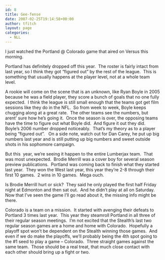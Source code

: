```yaml
---
id: 8
title: Gee-fense
date: 2007-02-25T19:14:58+00:00
author: tfitch
layout: page
categories:
  - NLL
---
```

I just watched the Portland @ Colorado game that aired on Versus this morning.

Portland has definitely dropped off this year.  The roster is fairly intact from last year, so I think they got &#8220;figured out&#8221; by the rest of the league.  This is something that usually happens at the player level, not at a whole team level.

A rookie will come on the scene that is an unknown, like Ryan Boyle in 2005 because he was a field player, they score a bunch of goals that no one fully expected.  I think the league is still small enough that the teams got get film sessions like they do in the NFL.  So from week to week, Boyle keeps chugging along at a great rate.  The other teams see the numbers, but arent&#8217; sure how he&#8217;s going it.  Once the season is over, the opposing teams have the time to figure out what Boyle did.  And figure it out they did.  Boyle&#8217;s 2006 number dropped noticeably.  That&#8217;s my theory as to a player being &#8220;figured out&#8221;.   On a side note, watch out for Dan Carey, he put up big numbers last year and is still putting up big numbers and sweet outside shots in his sophomore campaign.

But this  year, we&#8217;re seeing it happen to the entire Lumberjax team.  That was most unexpected.  Brodie Merrill was a cover boy for several season preview publications.  Portland was coming back to finish what they started last year.  They won the West last year, this year they&#8217;re 2-8 through their first 10 games.  2 wins in 10 games.  Mega ouch.

Is Brodie Merrill hurt or sick?  They said he only played the first half Friday night at Edmonton and then sat out.  And he didn&#8217;t play at all on Saturday.  Now that I&#8217;ve seen the game I&#8217;ll go read about it, the missing info might be there.

Colorado is a team on a mission.  It started with avenging their defeats to Portland 3 times last year.  This year they steamroll Portland in all three of their regular season meetings.  I&#8217;m not excited that the Stealth&#8217;s last two regular season games are a home and home with Colorado.  Hopefully a playoff spot won&#8217;t be dependent on the Stealth winning those games.  And even if we do make the playoffs, we&#8217;ll probably being the 4th spot going to the #1 seed to play a game &#8211; Colorado.  Three straight games against the same team.  Those should be a real treat, that much close contact with each other should bring up a fight or two.
